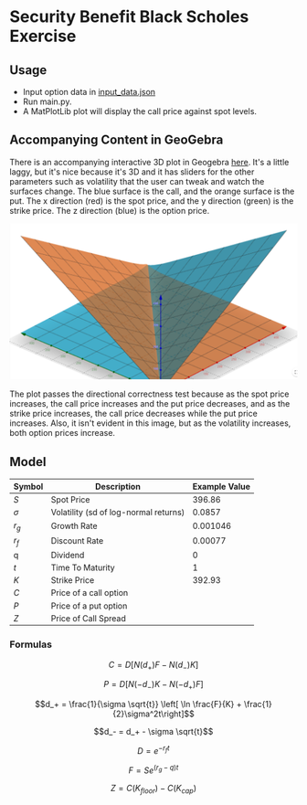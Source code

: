 # Security Benefit Black Scholes Exercise

## Usage

- Input option data in [input_data.json](./input_data.json)
- Run main.py.
- A MatPlotLib plot will display the call price against spot levels.

## Accompanying Content in GeoGebra

There is an accompanying interactive 3D plot in Geogebra [here](https://www.geogebra.org/m/uunn3jb2). It's a little laggy, but it's nice because it's 3D and it has sliders for the other parameters such as volatility that the user can tweak and watch the surfaces change. The blue surface is the call, and the orange surface is the put. The x direction (red) is the spot price, and the y direction (green) is the strike price. The z direction (blue) is the option price.

![3D Plot](3D-plot.png)

The plot passes the directional correctness test because as the spot price increases, the call price increases and the put price decreases, and as the strike price increases, the call price decreases while the put price increases. Also, it isn't evident in this image, but as the volatility increases, both option prices increase.

## Model
 
 | Symbol   | Description                           | Example Value |
 | -------- | ------------------------------------- | ------------- |
 | $S$      | Spot Price                            | 396.86        |
 | $\sigma$ | Volatility (sd of log-normal returns) | 0.0857        |
 | $r_g$    | Growth Rate                           | 0.001046      |
 | $r_f$    | Discount Rate                         | 0.00077       |
 | q        | Dividend                              | 0             |
 | $t$      | Time To Maturity                      | 1             |
 | $K$      | Strike Price                          | 392.93        |
 | $C$      | Price of a call option                |               |
 | $P$      | Price of a put option                 |               |
 | $Z$      | Price of Call Spread                  |               |

### Formulas

$$C = D \left[ N(d_+) F - N(d_-) K \right]$$

$$P = D \left[ N(-d_-) K - N(-d_+) F \right]$$

$$d_+ = \frac{1}{\sigma \sqrt{t}} \left[ \ln \frac{F}{K} + \frac{1}{2}\sigma^2t\right]$$

$$d_- = d_+ - \sigma \sqrt{t}$$

$$D = e^{-r_ft}$$

$$F = Se^{(r_g-q)t}$$

$$Z = C(K_{floor}) - C(K_{cap})$$

